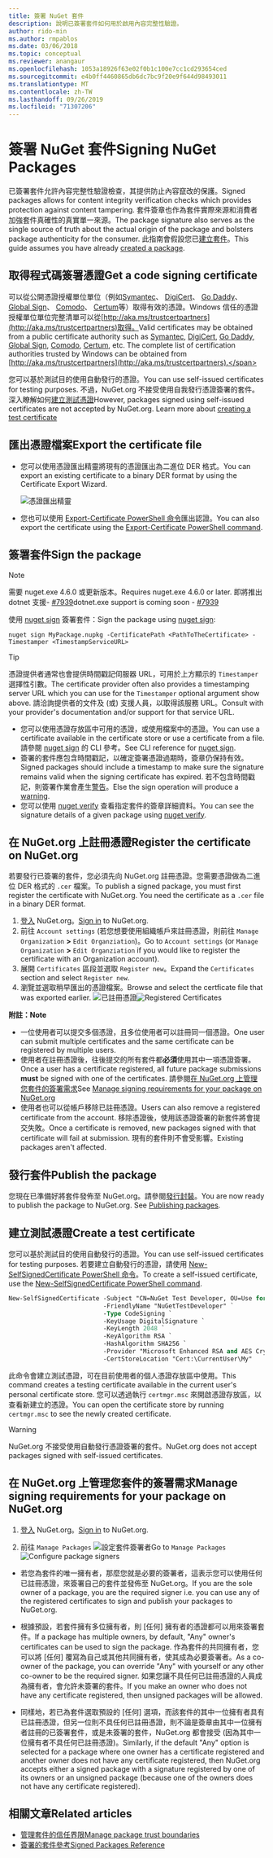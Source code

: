 ```yaml
---
title: 簽署 NuGet 套件
description: 說明已簽署套件如何用於啟用內容完整性驗證。
author: rido-min
ms.author: rmpablos
ms.date: 03/06/2018
ms.topic: conceptual
ms.reviewer: anangaur
ms.openlocfilehash: 1053a18926f63e02f0b1c100e7cc1cd293654ced
ms.sourcegitcommit: e4b0ff4460865db6dc7bc9f20e9f644d98493011
ms.translationtype: MT
ms.contentlocale: zh-TW
ms.lasthandoff: 09/26/2019
ms.locfileid: "71307206"
---
```

# <a name="signing-nuget-packages"></a><span data-ttu-id="456d9-103">簽署 NuGet 套件</span><span class="sxs-lookup"><span data-stu-id="456d9-103">Signing NuGet Packages</span></span>

<span data-ttu-id="456d9-104">已簽署套件允許內容完整性驗證檢查，其提供防止內容竄改的保護。</span><span class="sxs-lookup"><span data-stu-id="456d9-104">Signed packages allows for content integrity verification checks which provides protection against content tampering.</span></span> <span data-ttu-id="456d9-105">套件簽章也作為套件實際來源和消費者加強套件真確性的真實單一來源。</span><span class="sxs-lookup"><span data-stu-id="456d9-105">The package signature also serves as the single source of truth about the actual origin of the package and bolsters package authenticity for the consumer.</span></span> <span data-ttu-id="456d9-106">此指南會假設您已[建立套件](creating-a-package.md)。</span><span class="sxs-lookup"><span data-stu-id="456d9-106">This guide assumes you have already [created a package](creating-a-package.md).</span></span>

## <a name="get-a-code-signing-certificate"></a><span data-ttu-id="456d9-107">取得程式碼簽署憑證</span><span class="sxs-lookup"><span data-stu-id="456d9-107">Get a code signing certificate</span></span>

<span data-ttu-id="456d9-108">可以從公開憑證授權單位單位（例如[Symantec](https://trustcenter.websecurity.symantec.com/process/trust/productOptions?productType=SoftwareValidationClass3)、 [DigiCert](https://www.digicert.com/code-signing/)、 [Go Daddy](https://www.godaddy.com/web-security/code-signing-certificate)、 [Global Sign](https://www.globalsign.com/en/code-signing-certificate/)、 [Comodo](https://www.comodo.com/e-commerce/code-signing/code-signing-certificate.php)、 [Certum](https://www.certum.eu/certum/cert,offer_en_open_source_cs.xml)等）取得有效的憑證。Windows 信任的憑證授權單位單位完整清單可以從[http://aka.ms/trustcertpartners](http://aka.ms/trustcertpartners)取得。</span><span class="sxs-lookup"><span data-stu-id="456d9-108">Valid certificates may be obtained from a public certificate authority such as [Symantec](https://trustcenter.websecurity.symantec.com/process/trust/productOptions?productType=SoftwareValidationClass3), [DigiCert](https://www.digicert.com/code-signing/), [Go Daddy](https://www.godaddy.com/web-security/code-signing-certificate), [Global Sign](https://www.globalsign.com/en/code-signing-certificate/), [Comodo](https://www.comodo.com/e-commerce/code-signing/code-signing-certificate.php), [Certum](https://www.certum.eu/certum/cert,offer_en_open_source_cs.xml), etc. The complete list of certification authorities trusted by Windows can be obtained from [http://aka.ms/trustcertpartners](http://aka.ms/trustcertpartners).</span></span>

<span data-ttu-id="456d9-109">您可以基於測試目的使用自動發行的憑證。</span><span class="sxs-lookup"><span data-stu-id="456d9-109">You can use self-issued certificates for testing purposes.</span></span> <span data-ttu-id="456d9-110">不過，NuGet.org 不接受使用自我發行憑證簽署的套件。深入瞭解如何[建立測試憑證](#create-a-test-certificate)</span><span class="sxs-lookup"><span data-stu-id="456d9-110">However, packages signed using self-issued certificates are not accepted by NuGet.org. Learn more about [creating a test certificate](#create-a-test-certificate)</span></span>

## <a name="export-the-certificate-file"></a><span data-ttu-id="456d9-111">匯出憑證檔案</span><span class="sxs-lookup"><span data-stu-id="456d9-111">Export the certificate file</span></span>

* <span data-ttu-id="456d9-112">您可以使用憑證匯出精靈將現有的憑證匯出為二進位 DER 格式。</span><span class="sxs-lookup"><span data-stu-id="456d9-112">You can export an existing certificate to a binary DER format by using the Certificate Export Wizard.</span></span>

  ![憑證匯出精靈](../reference/media/CertificateExportWizard.png)

* <span data-ttu-id="456d9-114">您也可以使用 [Export-Certificate PowerShell 命令](/powershell/module/pkiclient/export-certificate)匯出認證。</span><span class="sxs-lookup"><span data-stu-id="456d9-114">You can also export the certificate using the [Export-Certificate PowerShell command](/powershell/module/pkiclient/export-certificate).</span></span>

## <a name="sign-the-package"></a><span data-ttu-id="456d9-115">簽署套件</span><span class="sxs-lookup"><span data-stu-id="456d9-115">Sign the package</span></span>

> [!note]
> <span data-ttu-id="456d9-116">需要 nuget.exe 4.6.0 或更新版本。</span><span class="sxs-lookup"><span data-stu-id="456d9-116">Requires nuget.exe 4.6.0 or later.</span></span> <span data-ttu-id="456d9-117">即將推出 dotnet 支援- [#7939](https://github.com/NuGet/Home/issues/7939)</span><span class="sxs-lookup"><span data-stu-id="456d9-117">dotnet.exe support is coming soon - [#7939](https://github.com/NuGet/Home/issues/7939)</span></span>

<span data-ttu-id="456d9-118">使用 [nuget sign](../reference/cli-reference/cli-ref-sign.md) 簽署套件：</span><span class="sxs-lookup"><span data-stu-id="456d9-118">Sign the package using [nuget sign](../reference/cli-reference/cli-ref-sign.md):</span></span>

```cli
nuget sign MyPackage.nupkg -CertificatePath <PathToTheCertificate> -Timestamper <TimestampServiceURL>
```

> [!Tip]
> <span data-ttu-id="456d9-119">憑證提供者通常也會提供時間戳記伺服器 URL，可用於上方顯示的 `Timestamper` 選擇性引數。</span><span class="sxs-lookup"><span data-stu-id="456d9-119">The certificate provider often also provides a timestamping server URL which you can use for the `Timestamper` optional argument show above.</span></span> <span data-ttu-id="456d9-120">請洽詢提供者的文件及 (或) 支援人員，以取得該服務 URL。</span><span class="sxs-lookup"><span data-stu-id="456d9-120">Consult with your provider's documentation and/or support for that service URL.</span></span>

* <span data-ttu-id="456d9-121">您可以使用憑證存放區中可用的憑證，或使用檔案中的憑證。</span><span class="sxs-lookup"><span data-stu-id="456d9-121">You can use a certificate available in the certificate store or use a certificate from a file.</span></span> <span data-ttu-id="456d9-122">請參閱 [nuget sign](../reference/cli-reference/cli-ref-sign.md) 的 CLI 參考。</span><span class="sxs-lookup"><span data-stu-id="456d9-122">See CLI reference for [nuget sign](../reference/cli-reference/cli-ref-sign.md).</span></span>
* <span data-ttu-id="456d9-123">簽署的套件應包含時間戳記，以確定簽署憑證過期時，簽章仍保持有效。</span><span class="sxs-lookup"><span data-stu-id="456d9-123">Signed packages should include a timestamp to make sure the signature remains valid when the signing certificate has expired.</span></span> <span data-ttu-id="456d9-124">若不包含時間戳記，則簽署作業會產生[警告](../reference/errors-and-warnings/NU3002.md)。</span><span class="sxs-lookup"><span data-stu-id="456d9-124">Else the sign operation will produce a [warning](../reference/errors-and-warnings/NU3002.md).</span></span>
* <span data-ttu-id="456d9-125">您可以使用 [nuget verify](../reference/cli-reference/cli-ref-verify.md) 查看指定套件的簽章詳細資料。</span><span class="sxs-lookup"><span data-stu-id="456d9-125">You can see the signature details of a given package using [nuget verify](../reference/cli-reference/cli-ref-verify.md).</span></span>

## <a name="register-the-certificate-on-nugetorg"></a><span data-ttu-id="456d9-126">在 NuGet.org 上註冊憑證</span><span class="sxs-lookup"><span data-stu-id="456d9-126">Register the certificate on NuGet.org</span></span>

<span data-ttu-id="456d9-127">若要發行已簽署的套件，您必須先向 NuGet.org 註冊憑證。您需要憑證做為二進位 DER 格式的 `.cer` 檔案。</span><span class="sxs-lookup"><span data-stu-id="456d9-127">To publish a signed package, you must first register the certificate with NuGet.org. You need the certificate as a `.cer` file in a binary DER format.</span></span>

1. <span data-ttu-id="456d9-128">[登入](https://www.nuget.org/users/account/LogOn?returnUrl=%2F) NuGet.org。</span><span class="sxs-lookup"><span data-stu-id="456d9-128">[Sign in](https://www.nuget.org/users/account/LogOn?returnUrl=%2F) to NuGet.org.</span></span>
1. <span data-ttu-id="456d9-129">前往 `Account settings` (若您想要使用組織帳戶來註冊憑證，則前往 `Manage Organization` **>** `Edit Organziation`)。</span><span class="sxs-lookup"><span data-stu-id="456d9-129">Go to `Account settings` (or `Manage Organization` **>** `Edit Organziation` if you would like to register the certificate with an Organization account).</span></span>
1. <span data-ttu-id="456d9-130">展開 `Certificates` 區段並選取 `Register new`。</span><span class="sxs-lookup"><span data-stu-id="456d9-130">Expand the `Certificates` section and select `Register new`.</span></span>
1. <span data-ttu-id="456d9-131">瀏覽並選取稍早匯出的憑證檔案。</span><span class="sxs-lookup"><span data-stu-id="456d9-131">Browse and select the certficate file that was exported earlier.</span></span>
  <span data-ttu-id="456d9-132">![已註冊憑證](../reference/media/registered-certs.png)</span><span class="sxs-lookup"><span data-stu-id="456d9-132">![Registered Certificates](../reference/media/registered-certs.png)</span></span>

<span data-ttu-id="456d9-133">**附註：**</span><span class="sxs-lookup"><span data-stu-id="456d9-133">**Note**</span></span>
* <span data-ttu-id="456d9-134">一位使用者可以提交多個憑證，且多位使用者可以註冊同一個憑證。</span><span class="sxs-lookup"><span data-stu-id="456d9-134">One user can submit multiple certificates and the same certificate can be registered by multiple users.</span></span>
* <span data-ttu-id="456d9-135">使用者在註冊憑證後，往後提交的所有套件都**必須**使用其中一項憑證簽署。</span><span class="sxs-lookup"><span data-stu-id="456d9-135">Once a user has a certificate registered, all future package submissions **must** be signed with one of the certificates.</span></span> <span data-ttu-id="456d9-136">請參閱[在 NuGet.org 上管理您套件的簽署需求](#manage-signing-requirements-for-your-package-on-nugetorg)</span><span class="sxs-lookup"><span data-stu-id="456d9-136">See [Manage signing requirements for your package on NuGet.org](#manage-signing-requirements-for-your-package-on-nugetorg)</span></span>
* <span data-ttu-id="456d9-137">使用者也可以從帳戶移除已註冊憑證。</span><span class="sxs-lookup"><span data-stu-id="456d9-137">Users can also remove a registered certificate from the account.</span></span> <span data-ttu-id="456d9-138">移除憑證後，使用該憑證簽署的新套件將會提交失敗。</span><span class="sxs-lookup"><span data-stu-id="456d9-138">Once a certificate is removed, new packages signed with that certificate will fail at submission.</span></span> <span data-ttu-id="456d9-139">現有的套件則不會受影響。</span><span class="sxs-lookup"><span data-stu-id="456d9-139">Existing packages aren't affected.</span></span>

## <a name="publish-the-package"></a><span data-ttu-id="456d9-140">發行套件</span><span class="sxs-lookup"><span data-stu-id="456d9-140">Publish the package</span></span>

<span data-ttu-id="456d9-141">您現在已準備好將套件發佈至 NuGet.org。請參閱[發行封裝](../nuget-org/Publish-a-package.md)。</span><span class="sxs-lookup"><span data-stu-id="456d9-141">You are now ready to publish the package to NuGet.org. See [Publishing packages](../nuget-org/Publish-a-package.md).</span></span>

## <a name="create-a-test-certificate"></a><span data-ttu-id="456d9-142">建立測試憑證</span><span class="sxs-lookup"><span data-stu-id="456d9-142">Create a test certificate</span></span>

<span data-ttu-id="456d9-143">您可以基於測試目的使用自動發行的憑證。</span><span class="sxs-lookup"><span data-stu-id="456d9-143">You can use self-issued certificates for testing purposes.</span></span> <span data-ttu-id="456d9-144">若要建立自動發行的憑證，請使用 [New-SelfSignedCertificate PowerShell 命令](/powershell/module/pkiclient/new-selfsignedcertificate)。</span><span class="sxs-lookup"><span data-stu-id="456d9-144">To create a self-issued certificate, use the [New-SelfSignedCertificate PowerShell command](/powershell/module/pkiclient/new-selfsignedcertificate).</span></span>

```ps
New-SelfSignedCertificate -Subject "CN=NuGet Test Developer, OU=Use for testing purposes ONLY" `
                          -FriendlyName "NuGetTestDeveloper" `
                          -Type CodeSigning `
                          -KeyUsage DigitalSignature `
                          -KeyLength 2048 `
                          -KeyAlgorithm RSA `
                          -HashAlgorithm SHA256 `
                          -Provider "Microsoft Enhanced RSA and AES Cryptographic Provider" `
                          -CertStoreLocation "Cert:\CurrentUser\My" 
```

<span data-ttu-id="456d9-145">此命令會建立測試憑證，可在目前使用者的個人憑證存放區中使用。</span><span class="sxs-lookup"><span data-stu-id="456d9-145">This command creates a testing certificate available in the current user's personal certificate store.</span></span> <span data-ttu-id="456d9-146">您可以透過執行 `certmgr.msc` 來開啟憑證存放區，以查看新建立的憑證。</span><span class="sxs-lookup"><span data-stu-id="456d9-146">You can open the certificate store by running `certmgr.msc` to see the newly created certificate.</span></span>

> [!Warning]
> <span data-ttu-id="456d9-147">NuGet.org 不接受使用自動發行憑證簽署的套件。</span><span class="sxs-lookup"><span data-stu-id="456d9-147">NuGet.org does not accept packages signed with self-issued certificates.</span></span>

## <a name="manage-signing-requirements-for-your-package-on-nugetorg"></a><span data-ttu-id="456d9-148">在 NuGet.org 上管理您套件的簽署需求</span><span class="sxs-lookup"><span data-stu-id="456d9-148">Manage signing requirements for your package on NuGet.org</span></span>
1. <span data-ttu-id="456d9-149">[登入](https://www.nuget.org/users/account/LogOn?returnUrl=%2F) NuGet.org。</span><span class="sxs-lookup"><span data-stu-id="456d9-149">[Sign in](https://www.nuget.org/users/account/LogOn?returnUrl=%2F) to NuGet.org.</span></span>

1. <span data-ttu-id="456d9-150">前往 `Manage Packages` 
   ![設定套件簽署者](../reference/media/configure-package-signers.png)</span><span class="sxs-lookup"><span data-stu-id="456d9-150">Go to `Manage Packages` 
![Configure package signers](../reference/media/configure-package-signers.png)</span></span>

* <span data-ttu-id="456d9-151">若您為套件的唯一擁有者，那麼您就是必要的簽署者，這表示您可以使用任何已註冊憑證，來簽署自己的套件並發佈至 NuGet.org。</span><span class="sxs-lookup"><span data-stu-id="456d9-151">If you are the sole owner of a package, you are the required signer i.e. you can use any of the registered certificates to sign and publish your packages to NuGet.org.</span></span>

* <span data-ttu-id="456d9-152">根據預設，若套件擁有多位擁有者，則 [任何] 擁有者的憑證都可以用來簽署套件。</span><span class="sxs-lookup"><span data-stu-id="456d9-152">If a package has multiple owners, by default, "Any" owner's certificates can be used to sign the package.</span></span> <span data-ttu-id="456d9-153">作為套件的共同擁有者，您可以將 [任何] 覆寫為自己或其他共同擁有者，使其成為必要簽署者。</span><span class="sxs-lookup"><span data-stu-id="456d9-153">As a co-owner of the package, you can override "Any" with yourself or any other co-owner to be the required signer.</span></span> <span data-ttu-id="456d9-154">如果您讓不具任何已註冊憑證的人員成為擁有者，會允許未簽署的套件。</span><span class="sxs-lookup"><span data-stu-id="456d9-154">If you make an owner  who does not have any certificate registered, then unsigned packages will be allowed.</span></span> 

* <span data-ttu-id="456d9-155">同樣地，若已為套件選取預設的 [任何] 選項，而該套件的其中一位擁有者具有已註冊憑證，但另一位則不具任何已註冊憑證，則不論是簽章由其中一位擁有者註冊的已簽署套件，或是未簽署的套件，NuGet.org 都會接受 (因為其中一位擁有者不具任何已註冊憑證)。</span><span class="sxs-lookup"><span data-stu-id="456d9-155">Similarly, if the default "Any" option is selected for a package where one owner has a certificate registered and another owner does not have any certificate registered, then NuGet.org accepts either a signed package with a signature registered by one of its owners or an unsigned package (because one of the owners does not have any certificate registered).</span></span>

## <a name="related-articles"></a><span data-ttu-id="456d9-156">相關文章</span><span class="sxs-lookup"><span data-stu-id="456d9-156">Related articles</span></span>

- [<span data-ttu-id="456d9-157">管理套件的信任界限</span><span class="sxs-lookup"><span data-stu-id="456d9-157">Manage package trust boundaries</span></span>](../consume-packages/installing-signed-packages.md)
- [<span data-ttu-id="456d9-158">簽署的套件參考</span><span class="sxs-lookup"><span data-stu-id="456d9-158">Signed Packages Reference</span></span>](../reference/Signed-Packages-Reference.md)
